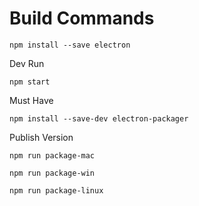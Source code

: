 # Build Commands

  `npm install --save electron`
  
Dev Run 

  `npm start`


Must Have

  `npm install --save-dev electron-packager`

Publish Version

  `npm run package-mac`
  
  `npm run package-win`
  
  `npm run package-linux`

